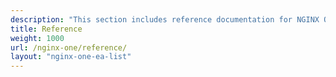 ```yaml
---
description: "This section includes reference documentation for NGINX One."
title: Reference
weight: 1000
url: /nginx-one/reference/
layout: "nginx-one-ea-list"
---
```

